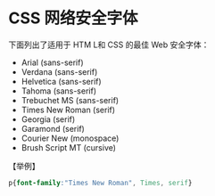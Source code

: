 # CSS 网络安全字体

下面列出了适用于 HTM L和 CSS 的最佳 Web 安全字体：

- Arial (sans-serif)
- Verdana (sans-serif)
- Helvetica (sans-serif)
- Tahoma (sans-serif)
- Trebuchet MS (sans-serif)
- Times New Roman (serif)
- Georgia (serif)
- Garamond (serif)
- Courier New (monospace)
- Brush Script MT (cursive)

【举例】

```css
p{font-family:"Times New Roman", Times, serif}
```
